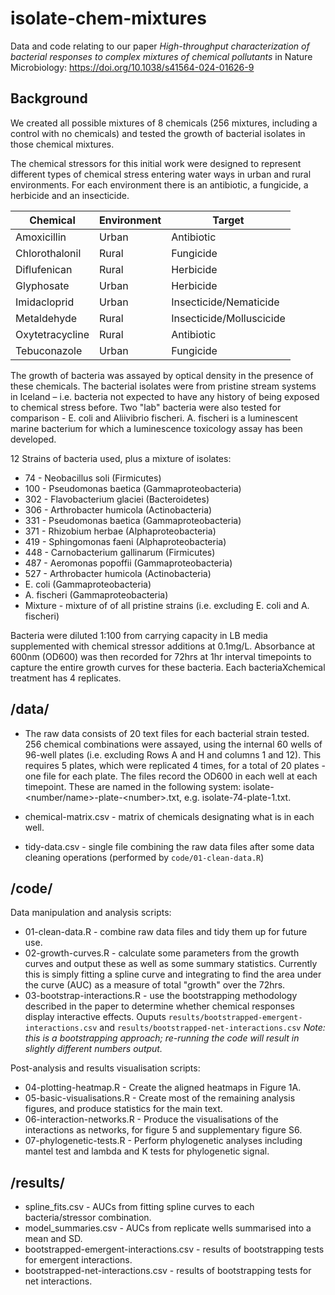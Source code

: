 # isolate-chem-mixtures

Data and code relating to our paper *High-throughput characterization of bacterial responses to complex mixtures of chemical pollutants* in Nature Microbiology: https://doi.org/10.1038/s41564-024-01626-9 

## Background

We created all possible mixtures of 8 chemicals (256 mixtures, including a control with no chemicals) and tested the growth of bacterial isolates in those chemical mixtures.

The chemical stressors for this initial work were designed to represent different types of chemical stress entering water ways in urban and rural environments. For each environment there is an antibiotic, a fungicide, a herbicide and an insecticide.

| Chemical      | Environment | Target  |
| ----------- | ----------- | --------- |
| Amoxicillin | Urban | Antibiotic |
| Chlorothalonil | Rural | Fungicide |
| Diflufenican | Rural | Herbicide |
| Glyphosate | Urban | Herbicide |
| Imidacloprid | Urban | Insecticide/Nematicide |
| Metaldehyde | Rural | Insecticide/Molluscicide |
| Oxytetracycline | Rural | Antibiotic |
| Tebuconazole | Urban | Fungicide |

The growth of bacteria was assayed by optical density in the presence of these chemicals. The bacterial isolates were from pristine stream systems in Iceland – i.e. bacteria not expected to have any history of being exposed to chemical stress before. Two "lab" bacteria were also tested for comparison - E. coli and Aliivibrio fischeri. A. fischeri is a luminescent marine bacterium for which a luminescence toxicology assay has been developed.

12 Strains of bacteria used, plus a mixture of isolates:

* 74	- Neobacillus soli (Firmicutes)
* 100	- Pseudomonas baetica (Gammaproteobacteria)
* 302	- Flavobacterium glaciei (Bacteroidetes)
* 306	- Arthrobacter humicola (Actinobacteria)
* 331	- Pseudomonas baetica (Gammaproteobacteria)
* 371	- Rhizobium herbae (Alphaproteobacteria)
* 419	- Sphingomonas faeni (Alphaproteobacteria)
* 448	- Carnobacterium gallinarum (Firmicutes)
* 487	- Aeromonas popoffii (Gammaproteobacteria)
* 527	- Arthrobacter humicola (Actinobacteria)
* E. coli 	(Gammaproteobacteria)
* A. fischeri	(Gammaproteobacteria)
* Mixture - mixture of of all pristine strains (i.e. excluding E. coli and A. fischeri)

Bacteria were diluted 1:100 from carrying capacity in LB media supplemented with chemical stressor additions at 0.1mg/L. Absorbance at 600nm (OD600) was then recorded for 72hrs at 1hr interval timepoints to capture the entire growth curves for these bacteria. Each bacteriaXchemical treatment has 4 replicates.

## /data/

* The raw data consists of 20 text files for each bacterial strain tested. 256 chemical combinations were assayed, using the internal 60 wells of 96-well plates (i.e. excluding Rows A and H and columns 1 and 12). This requires 5 plates, which were replicated 4 times, for a total of 20 plates - one file for each plate. The files record the OD600 in each well at each timepoint. These are named in the following system: isolate-\<number/name>-plate-\<number>.txt, e.g. isolate-74-plate-1.txt.

* chemical-matrix.csv - matrix of chemicals designating what is in each well.

* tidy-data.csv - single file combining the raw data files after some data cleaning operations (performed by `code/01-clean-data.R`)

## /code/

Data manipulation and analysis scripts:

* 01-clean-data.R - combine raw data files and tidy them up for future use.
* 02-growth-curves.R - calculate some parameters from the growth curves and output these as well as some summary statistics. Currently this is simply fitting a spline curve and integrating to find the area under the curve (AUC) as a measure of total "growth" over the 72hrs.
* 03-bootstrap-interactions.R - use the bootstrapping methodology described in the paper to determine whether chemical responses display interactive effects. Ouputs `results/bootstrapped-emergent-interactions.csv` and `results/bootstrapped-net-interactions.csv` *Note: this is a bootstrapping approach; re-running the code will result in slightly different numbers output.*

Post-analysis and results visualisation scripts:

* 04-plotting-heatmap.R - Create the aligned heatmaps in Figure 1A.
* 05-basic-visualisations.R - Create most of the remaining analysis figures, and produce statistics for the main text.
* 06-interaction-networks.R - Produce the visualisations of the interactions as networks, for figure 5 and supplementary figure S6.
* 07-phylogenetic-tests.R - Perform phylogenetic analyses including mantel test and lambda and K tests for phylogenetic signal. 


## /results/

* spline_fits.csv - AUCs from fitting spline curves to each bacteria/stressor combination.
* model_summaries.csv - AUCs from replicate wells summarised into a mean and SD.
* bootstrapped-emergent-interactions.csv - results of bootstrapping tests for emergent interactions.
* bootstrapped-net-interactions.csv - results of bootstrapping tests for net interactions.